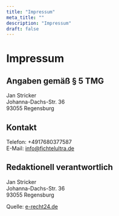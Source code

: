 ```yaml
---
title: "Impressum"
meta_title: ""
description: "Impressum"
draft: false
---
```


Impressum
=========

Angaben gemäß § 5 TMG
---------------------

Jan Stricker  
Johanna-Dachs-Str. 36  
93055 Regensburg

Kontakt
-------

Telefon: +4917680377587  
E-Mail: [info@fichtelultra.de](MAILTO:info@fichtelultra.de)

Redaktionell verantwortlich
---------------------------

Jan Stricker  
Johanna-Dachs-Str. 36  
93055 Regensburg

Quelle: [e-recht24.de](https://www.e-recht24.de)